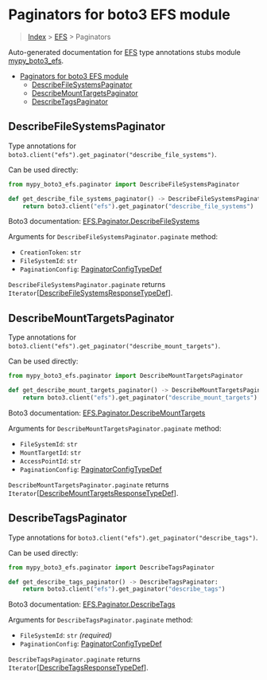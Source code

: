 # Paginators for boto3 EFS module

> [Index](..) > [EFS](.) > Paginators

Auto-generated documentation for
[EFS](https://boto3.amazonaws.com/v1/documentation/api/latest/reference/services/efs.html#EFS)
type annotations stubs module
[mypy_boto3_efs](https://pypi.org/project/mypy-boto3-efs/).

- [Paginators for boto3 EFS module](#paginators-for-boto3-efs-module)
  - [DescribeFileSystemsPaginator](#describefilesystemspaginator)
  - [DescribeMountTargetsPaginator](#describemounttargetspaginator)
  - [DescribeTagsPaginator](#describetagspaginator)

## DescribeFileSystemsPaginator

Type annotations for
`boto3.client("efs").get_paginator("describe_file_systems")`.

Can be used directly:

```python
from mypy_boto3_efs.paginator import DescribeFileSystemsPaginator

def get_describe_file_systems_paginator() -> DescribeFileSystemsPaginator:
    return boto3.client("efs").get_paginator("describe_file_systems")
```

Boto3 documentation:
[EFS.Paginator.DescribeFileSystems](https://boto3.amazonaws.com/v1/documentation/api/latest/reference/services/efs.html#EFS.Paginator.DescribeFileSystems)

Arguments for `DescribeFileSystemsPaginator.paginate` method:

- `CreationToken`: `str`
- `FileSystemId`: `str`
- `PaginationConfig`:
  [PaginatorConfigTypeDef](./type_defs.md#paginatorconfigtypedef)

`DescribeFileSystemsPaginator.paginate` returns
`Iterator`\[[DescribeFileSystemsResponseTypeDef](./type_defs.md#describefilesystemsresponsetypedef)\].

## DescribeMountTargetsPaginator

Type annotations for
`boto3.client("efs").get_paginator("describe_mount_targets")`.

Can be used directly:

```python
from mypy_boto3_efs.paginator import DescribeMountTargetsPaginator

def get_describe_mount_targets_paginator() -> DescribeMountTargetsPaginator:
    return boto3.client("efs").get_paginator("describe_mount_targets")
```

Boto3 documentation:
[EFS.Paginator.DescribeMountTargets](https://boto3.amazonaws.com/v1/documentation/api/latest/reference/services/efs.html#EFS.Paginator.DescribeMountTargets)

Arguments for `DescribeMountTargetsPaginator.paginate` method:

- `FileSystemId`: `str`
- `MountTargetId`: `str`
- `AccessPointId`: `str`
- `PaginationConfig`:
  [PaginatorConfigTypeDef](./type_defs.md#paginatorconfigtypedef)

`DescribeMountTargetsPaginator.paginate` returns
`Iterator`\[[DescribeMountTargetsResponseTypeDef](./type_defs.md#describemounttargetsresponsetypedef)\].

## DescribeTagsPaginator

Type annotations for `boto3.client("efs").get_paginator("describe_tags")`.

Can be used directly:

```python
from mypy_boto3_efs.paginator import DescribeTagsPaginator

def get_describe_tags_paginator() -> DescribeTagsPaginator:
    return boto3.client("efs").get_paginator("describe_tags")
```

Boto3 documentation:
[EFS.Paginator.DescribeTags](https://boto3.amazonaws.com/v1/documentation/api/latest/reference/services/efs.html#EFS.Paginator.DescribeTags)

Arguments for `DescribeTagsPaginator.paginate` method:

- `FileSystemId`: `str` *(required)*
- `PaginationConfig`:
  [PaginatorConfigTypeDef](./type_defs.md#paginatorconfigtypedef)

`DescribeTagsPaginator.paginate` returns
`Iterator`\[[DescribeTagsResponseTypeDef](./type_defs.md#describetagsresponsetypedef)\].
